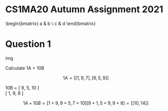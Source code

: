 # CS1MA20 Autumn Assignment 2021

\begin{bmatrix}
   a & b \\
   c & d
\end{bmatrix}


# Question 1

img

Calculate 1A + 10B

```math
1A  = [[1, 9, 7],
      [9, 5, 9]]
```





10B = [ 9, 5, 10 ]\
      [ 1, 9,  8 ]



```math
1A + 10B =  [ 1+9, 9+5, 7+10]
            [ 9+1, 5+9, 9+ 8] = [[10, 14]]
```
